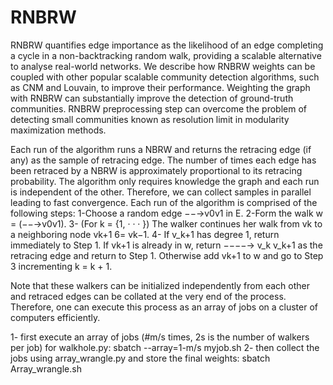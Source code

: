 # RNBRW
 RNBRW quantifies edge importance as the likelihood of an edge completing a cycle in a non-backtracking random walk, providing
a scalable alternative to analyse real-world networks. We describe how RNBRW weights can be coupled with other popular scalable community detection algorithms, such as CNM and Louvain, to improve their performance. Weighting the graph with RNBRW can substantially improve the detection of ground-truth communities.  RNBRW preprocessing step can overcome the problem of detecting small communities known as resolution limit in modularity maximization methods.
 
Each run of the algorithm runs a NBRW and returns the retracing edge (if any) as the sample of retracing edge. The number of times each edge has been retraced by a NBRW is approximately proportional to its retracing probability. The algorithm only requires knowledge the graph
and each run is independent of the other. Therefore, we can collect samples in parallel leading to fast convergence. Each run of the algorithm is comprised of the following steps:
1-Choose a random edge −−→v0v1 in E.
2-Form the walk w = (−−→v0v1).
3- (For k = {1, · · · }) The walker continues her walk from vk to a neighboring node
vk+1 6= vk−1.
4- If v_k+1 has degree 1, return immediately to Step 1. If vk+1 is already in w, return
−−−−→ v_k v_k+1 as the retracing edge and return to Step 1. Otherwise add vk+1 to w and go
to Step 3 incrementing k = k + 1.

Note that these walkers can be initialized independently from each other and retraced edges can be collated at the very end of the process. Therefore,
one can execute this process as an array of jobs on a cluster of computers efficiently.

1- first execute an array of jobs (#m/s times, 2s is the number of walkers per job) for walkhole.py: 
sbatch --array=1-m/s myjob.sh
2- then collect the jobs using array_wrangle.py and store the final weights:
sbatch Array_wrangle.sh
